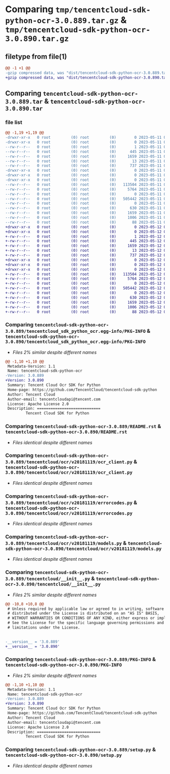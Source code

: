# Comparing `tmp/tencentcloud-sdk-python-ocr-3.0.889.tar.gz` & `tmp/tencentcloud-sdk-python-ocr-3.0.890.tar.gz`

## filetype from file(1)

```diff
@@ -1 +1 @@
-gzip compressed data, was "dist/tencentcloud-sdk-python-ocr-3.0.889.tar", last modified: Thu May 11 03:07:33 2023, max compression
+gzip compressed data, was "dist/tencentcloud-sdk-python-ocr-3.0.890.tar", last modified: Fri May 12 03:11:33 2023, max compression
```

## Comparing `tencentcloud-sdk-python-ocr-3.0.889.tar` & `tencentcloud-sdk-python-ocr-3.0.890.tar`

### file list

```diff
@@ -1,19 +1,19 @@
-drwxr-xr-x   0 root         (0) root         (0)        0 2023-05-11 03:07:33.000000 tencentcloud-sdk-python-ocr-3.0.889/
-drwxr-xr-x   0 root         (0) root         (0)        0 2023-05-11 03:07:33.000000 tencentcloud-sdk-python-ocr-3.0.889/tencentcloud_sdk_python_ocr.egg-info/
--rw-r--r--   0 root         (0) root         (0)        1 2023-05-11 03:07:33.000000 tencentcloud-sdk-python-ocr-3.0.889/tencentcloud_sdk_python_ocr.egg-info/dependency_links.txt
--rw-r--r--   0 root         (0) root         (0)      445 2023-05-11 03:07:33.000000 tencentcloud-sdk-python-ocr-3.0.889/tencentcloud_sdk_python_ocr.egg-info/SOURCES.txt
--rw-r--r--   0 root         (0) root         (0)     1659 2023-05-11 03:07:33.000000 tencentcloud-sdk-python-ocr-3.0.889/tencentcloud_sdk_python_ocr.egg-info/PKG-INFO
--rw-r--r--   0 root         (0) root         (0)       13 2023-05-11 03:07:33.000000 tencentcloud-sdk-python-ocr-3.0.889/tencentcloud_sdk_python_ocr.egg-info/top_level.txt
--rw-r--r--   0 root         (0) root         (0)      737 2023-05-11 03:07:33.000000 tencentcloud-sdk-python-ocr-3.0.889/README.rst
-drwxr-xr-x   0 root         (0) root         (0)        0 2023-05-11 03:07:33.000000 tencentcloud-sdk-python-ocr-3.0.889/tencentcloud/
-drwxr-xr-x   0 root         (0) root         (0)        0 2023-05-11 03:07:33.000000 tencentcloud-sdk-python-ocr-3.0.889/tencentcloud/ocr/
-drwxr-xr-x   0 root         (0) root         (0)        0 2023-05-11 03:07:33.000000 tencentcloud-sdk-python-ocr-3.0.889/tencentcloud/ocr/v20181119/
--rw-r--r--   0 root         (0) root         (0)   113504 2023-05-11 03:07:33.000000 tencentcloud-sdk-python-ocr-3.0.889/tencentcloud/ocr/v20181119/ocr_client.py
--rw-r--r--   0 root         (0) root         (0)     5764 2023-05-11 03:07:33.000000 tencentcloud-sdk-python-ocr-3.0.889/tencentcloud/ocr/v20181119/errorcodes.py
--rw-r--r--   0 root         (0) root         (0)        0 2023-05-11 03:07:33.000000 tencentcloud-sdk-python-ocr-3.0.889/tencentcloud/ocr/v20181119/__init__.py
--rw-r--r--   0 root         (0) root         (0)   505442 2023-05-11 03:07:33.000000 tencentcloud-sdk-python-ocr-3.0.889/tencentcloud/ocr/v20181119/models.py
--rw-r--r--   0 root         (0) root         (0)        0 2023-05-11 03:07:33.000000 tencentcloud-sdk-python-ocr-3.0.889/tencentcloud/ocr/__init__.py
--rw-r--r--   0 root         (0) root         (0)      630 2023-05-11 03:07:33.000000 tencentcloud-sdk-python-ocr-3.0.889/tencentcloud/__init__.py
--rw-r--r--   0 root         (0) root         (0)     1659 2023-05-11 03:07:33.000000 tencentcloud-sdk-python-ocr-3.0.889/PKG-INFO
--rw-r--r--   0 root         (0) root         (0)     1006 2023-05-11 03:07:33.000000 tencentcloud-sdk-python-ocr-3.0.889/setup.py
--rw-r--r--   0 root         (0) root         (0)       88 2023-05-11 03:07:33.000000 tencentcloud-sdk-python-ocr-3.0.889/setup.cfg
+drwxr-xr-x   0 root         (0) root         (0)        0 2023-05-12 03:11:33.000000 tencentcloud-sdk-python-ocr-3.0.890/
+drwxr-xr-x   0 root         (0) root         (0)        0 2023-05-12 03:11:33.000000 tencentcloud-sdk-python-ocr-3.0.890/tencentcloud_sdk_python_ocr.egg-info/
+-rw-r--r--   0 root         (0) root         (0)        1 2023-05-12 03:11:33.000000 tencentcloud-sdk-python-ocr-3.0.890/tencentcloud_sdk_python_ocr.egg-info/dependency_links.txt
+-rw-r--r--   0 root         (0) root         (0)      445 2023-05-12 03:11:33.000000 tencentcloud-sdk-python-ocr-3.0.890/tencentcloud_sdk_python_ocr.egg-info/SOURCES.txt
+-rw-r--r--   0 root         (0) root         (0)     1659 2023-05-12 03:11:33.000000 tencentcloud-sdk-python-ocr-3.0.890/tencentcloud_sdk_python_ocr.egg-info/PKG-INFO
+-rw-r--r--   0 root         (0) root         (0)       13 2023-05-12 03:11:33.000000 tencentcloud-sdk-python-ocr-3.0.890/tencentcloud_sdk_python_ocr.egg-info/top_level.txt
+-rw-r--r--   0 root         (0) root         (0)      737 2023-05-12 03:11:32.000000 tencentcloud-sdk-python-ocr-3.0.890/README.rst
+drwxr-xr-x   0 root         (0) root         (0)        0 2023-05-12 03:11:33.000000 tencentcloud-sdk-python-ocr-3.0.890/tencentcloud/
+drwxr-xr-x   0 root         (0) root         (0)        0 2023-05-12 03:11:33.000000 tencentcloud-sdk-python-ocr-3.0.890/tencentcloud/ocr/
+drwxr-xr-x   0 root         (0) root         (0)        0 2023-05-12 03:11:33.000000 tencentcloud-sdk-python-ocr-3.0.890/tencentcloud/ocr/v20181119/
+-rw-r--r--   0 root         (0) root         (0)   113504 2023-05-12 03:11:32.000000 tencentcloud-sdk-python-ocr-3.0.890/tencentcloud/ocr/v20181119/ocr_client.py
+-rw-r--r--   0 root         (0) root         (0)     5764 2023-05-12 03:11:32.000000 tencentcloud-sdk-python-ocr-3.0.890/tencentcloud/ocr/v20181119/errorcodes.py
+-rw-r--r--   0 root         (0) root         (0)        0 2023-05-12 03:11:32.000000 tencentcloud-sdk-python-ocr-3.0.890/tencentcloud/ocr/v20181119/__init__.py
+-rw-r--r--   0 root         (0) root         (0)   505442 2023-05-12 03:11:32.000000 tencentcloud-sdk-python-ocr-3.0.890/tencentcloud/ocr/v20181119/models.py
+-rw-r--r--   0 root         (0) root         (0)        0 2023-05-12 03:11:32.000000 tencentcloud-sdk-python-ocr-3.0.890/tencentcloud/ocr/__init__.py
+-rw-r--r--   0 root         (0) root         (0)      630 2023-05-12 03:11:32.000000 tencentcloud-sdk-python-ocr-3.0.890/tencentcloud/__init__.py
+-rw-r--r--   0 root         (0) root         (0)     1659 2023-05-12 03:11:33.000000 tencentcloud-sdk-python-ocr-3.0.890/PKG-INFO
+-rw-r--r--   0 root         (0) root         (0)     1006 2023-05-12 03:11:32.000000 tencentcloud-sdk-python-ocr-3.0.890/setup.py
+-rw-r--r--   0 root         (0) root         (0)       88 2023-05-12 03:11:33.000000 tencentcloud-sdk-python-ocr-3.0.890/setup.cfg
```

### Comparing `tencentcloud-sdk-python-ocr-3.0.889/tencentcloud_sdk_python_ocr.egg-info/PKG-INFO` & `tencentcloud-sdk-python-ocr-3.0.890/tencentcloud_sdk_python_ocr.egg-info/PKG-INFO`

 * *Files 2% similar despite different names*

```diff
@@ -1,10 +1,10 @@
 Metadata-Version: 1.1
 Name: tencentcloud-sdk-python-ocr
-Version: 3.0.889
+Version: 3.0.890
 Summary: Tencent Cloud Ocr SDK for Python
 Home-page: https://github.com/TencentCloud/tencentcloud-sdk-python
 Author: Tencent Cloud
 Author-email: tencentcloudapi@tencent.com
 License: Apache License 2.0
 Description: ============================
         Tencent Cloud SDK for Python
```

### Comparing `tencentcloud-sdk-python-ocr-3.0.889/README.rst` & `tencentcloud-sdk-python-ocr-3.0.890/README.rst`

 * *Files identical despite different names*

### Comparing `tencentcloud-sdk-python-ocr-3.0.889/tencentcloud/ocr/v20181119/ocr_client.py` & `tencentcloud-sdk-python-ocr-3.0.890/tencentcloud/ocr/v20181119/ocr_client.py`

 * *Files identical despite different names*

### Comparing `tencentcloud-sdk-python-ocr-3.0.889/tencentcloud/ocr/v20181119/errorcodes.py` & `tencentcloud-sdk-python-ocr-3.0.890/tencentcloud/ocr/v20181119/errorcodes.py`

 * *Files identical despite different names*

### Comparing `tencentcloud-sdk-python-ocr-3.0.889/tencentcloud/ocr/v20181119/models.py` & `tencentcloud-sdk-python-ocr-3.0.890/tencentcloud/ocr/v20181119/models.py`

 * *Files identical despite different names*

### Comparing `tencentcloud-sdk-python-ocr-3.0.889/tencentcloud/__init__.py` & `tencentcloud-sdk-python-ocr-3.0.890/tencentcloud/__init__.py`

 * *Files 2% similar despite different names*

```diff
@@ -10,8 +10,8 @@
 # Unless required by applicable law or agreed to in writing, software
 # distributed under the License is distributed on an "AS IS" BASIS,
 # WITHOUT WARRANTIES OR CONDITIONS OF ANY KIND, either express or implied.
 # See the License for the specific language governing permissions and
 # limitations under the License.
 
 
-__version__ = '3.0.889'
+__version__ = '3.0.890'
```

### Comparing `tencentcloud-sdk-python-ocr-3.0.889/PKG-INFO` & `tencentcloud-sdk-python-ocr-3.0.890/PKG-INFO`

 * *Files 2% similar despite different names*

```diff
@@ -1,10 +1,10 @@
 Metadata-Version: 1.1
 Name: tencentcloud-sdk-python-ocr
-Version: 3.0.889
+Version: 3.0.890
 Summary: Tencent Cloud Ocr SDK for Python
 Home-page: https://github.com/TencentCloud/tencentcloud-sdk-python
 Author: Tencent Cloud
 Author-email: tencentcloudapi@tencent.com
 License: Apache License 2.0
 Description: ============================
         Tencent Cloud SDK for Python
```

### Comparing `tencentcloud-sdk-python-ocr-3.0.889/setup.py` & `tencentcloud-sdk-python-ocr-3.0.890/setup.py`

 * *Files identical despite different names*

